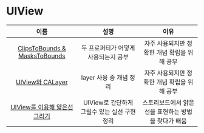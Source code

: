 # UIView
|이름|설명|이유|
|:-:|:-:|:-:|
| [ClipsToBounds & MasksToBounds](https://github.com/KayAhn0126/iOS-Study/tree/main/UI/UIView/ClipsToBounds-MasksToBounds)| 두 프로퍼티가 어떻게 사용되는지 공부| 자주 사용되지만 정확한 개념 확립을 위해 공부|
| [UIView와 CALayer](https://github.com/KayAhn0126/iOS-Study/tree/main/UI/UIView/CALayer)| layer 사용 중 개념 정리 | 자주 사용되지만 정확한 개념 확립을 위해 공부|
| [UIView를 이용해 얇은선 그리기](https://github.com/KayAhn0126/iOS-Study/tree/main/UI/UIView/DrawingAThinLineUsingUIView)| UIView로 간단하게 그릴수 있는 실선 구현 정리| 스토리보드에서 얅은선을 표현하는 방법을 찾다가 배움|
